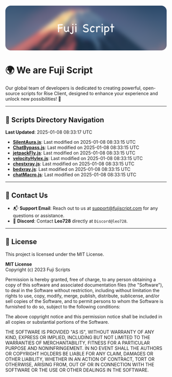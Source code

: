 ![Banner](.github/b.webp)

# 🌍 **We are Fuji Script**

Our global team of developers is dedicated to creating powerful, open-source scripts for Rise Client, designed to enhance your experience and unlock new possibilities! 🌟

---
<!-- SCRIPTS_NAVIGATION_START -->
## 📂 **Scripts Directory Navigation**

**Last Updated**: 2025-01-08 08:33:17 UTC

- **[SilentAura.js](scripts/SilentAura.js)**: Last modified on 2025-01-08 08:33:15 UTC
- **[ChatBypass.js](scripts/ChatBypass.js)**: Last modified on 2025-01-08 08:33:15 UTC
- **[jetpackFly.js](scripts/jetpackFly.js)**: Last modified on 2025-01-08 08:33:15 UTC
- **[velocityHylex.js](scripts/velocityHylex.js)**: Last modified on 2025-01-08 08:33:15 UTC
- **[chestxray.js](scripts/chestxray.js)**: Last modified on 2025-01-08 08:33:15 UTC
- **[bedxray.js](scripts/bedxray.js)**: Last modified on 2025-01-08 08:33:15 UTC
- **[chatMacro.js](scripts/chatMacro.js)**: Last modified on 2025-01-08 08:33:15 UTC

<!-- SCRIPTS_NAVIGATION_END -->

---

## 💬 **Contact Us**  
- 📬 **Support Email**: Reach out to us at [support@fujiscript.com](mailto:support@fujiscript.com) for any questions or assistance.  
- 💬 **Discord**: Contact **Leo728** directly at `Discord@leo728`.

---

## 📜 **License**

This project is licensed under the MIT License.  

**MIT License**  
Copyright (c) 2023 Fuji Scripts  

Permission is hereby granted, free of charge, to any person obtaining a copy of this software and associated documentation files (the "Software"), to deal in the Software without restriction, including without limitation the rights to use, copy, modify, merge, publish, distribute, sublicense, and/or sell copies of the Software, and to permit persons to whom the Software is furnished to do so, subject to the following conditions:  

The above copyright notice and this permission notice shall be included in all copies or substantial portions of the Software.  

THE SOFTWARE IS PROVIDED "AS IS", WITHOUT WARRANTY OF ANY KIND, EXPRESS OR IMPLIED, INCLUDING BUT NOT LIMITED TO THE WARRANTIES OF MERCHANTABILITY, FITNESS FOR A PARTICULAR PURPOSE AND NONINFRINGEMENT. IN NO EVENT SHALL THE AUTHORS OR COPYRIGHT HOLDERS BE LIABLE FOR ANY CLAIM, DAMAGES OR OTHER LIABILITY, WHETHER IN AN ACTION OF CONTRACT, TORT OR OTHERWISE, ARISING FROM, OUT OF OR IN CONNECTION WITH THE SOFTWARE OR THE USE OR OTHER DEALINGS IN THE SOFTWARE.  
